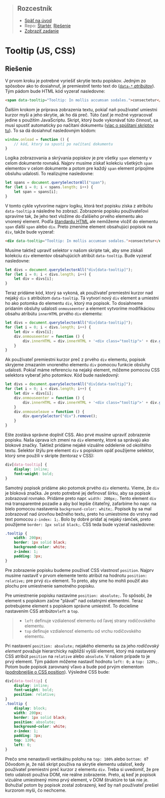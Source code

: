 <div class="hidden">

> ## Rozcestník
> - [Späť na úvod](../../README.md)
> - Repo: [Štartér](/../../tree/main/js/tooltip), [Riešenie](/../../tree/solution/js/tooltip)
> - [Zobraziť zadanie](zadanie.md)

# Tooltip (JS, CSS)

</div>

## Riešenie

V prvom kroku je potrebné vyriešiť skrytie textu popiskov. Jedným zo spôsobov ako to dosiahnuť, je premiestniť tento text do ([`data-*` *atribútov*](https://www.w3schools.com/tags/att_global_data.asp)). Tým pádom bude HTML kód vyzerať nasledovne:

```html
<span data-tooltip="Tooltip: In mollis accumsan sodales.">consectetur</span>
```

Ďalším krokom je príprava zobrazenia textu, pokiaľ naň používateľ umiestni kurzor myši a jeho skrytie, ak ho dá preč. Túto časť je možné vypracovať jedine s použitím JavaScriptu. Skript, ktorý bude vykonávať túto činnosť, sa musí spustiť automaticky po načítaní dokumentu<span class="hidden"> ([viac o spúštaní skriptov tu](../../common/js-onload.md))</span>. To sa dá dosiahnuť nasledovným kódom:

```javascript
window.onload = function () {
    // kód, ktorý sa spustí po načítaní dokumentu    
}
```

Logika zobrazovania a skrývania popiskov je pre všetky `span` elementy v celom dokumente rovnaká. Najprv musíme získať kolekciu všetkých `span` elementov v celom dokumente a potom pre každý `span` element pripojíme obsluhu udalosti. To realizujme nasledovne:

```javascript
let spans = document.querySelectorAll("span");
for (let i = 0; i < spans.length; i++) {
    let span = spans[i];
}
```

V tomto cykle vytvoríme najprv logiku, ktorá text popisku získa z atribútu `data-tooltip` a následne ho zobrazí. Zobrazenie popisku používateľovi spravíme tak, že jeho text vložíme do ďalšieho prvého elementu ako vnorený element. Podľa [štandardu HTML](https://html.spec.whatwg.org/multipage/text-level-semantics.html#the-span-element) ale nemôžeme vložiť do elementu `span` ďalší `span` alebo `div`. Preto zmeníme element obsahujúci popisok na `div`, takže bude vyzerať:

```html
<div data-tooltip="Tooltip: In mollis accumsan sodales.">consectetur</div>
```

Musíme taktiež upraviť selektor v našom skripte tak, aby sme získali kolekciu `div` elementov obsahujúcich atribút `data-tooltip`. Bude vyzerať nasledovne:

```javascript
let divs = document.querySelectorAll("div[data-tooltip]");
for (let i = 0; i < divs.length; i++) {
    let div = divs[i];
}
```

Teraz pridáme kód, ktorý sa vykoná, ak používateľ premiestni kurzor nad nejaký `div` s atribútom `data-tooltip`. Tá vytvorí nový `div` element a umiestni ho ako potomka do elementu `div`, ktorý ma popisok. To dosiahneme pridaním obsluhy udalosti `onmouseenter` a element vytvoríme modifikáciou obsahu atribútu `innerHTML` prvého `div` elementu:

```javascript
let divs = document.querySelectorAll("div[data-tooltip]");
for (let i = 0; i < divs.length; i++) {
    let div = divs[i];
    div.onmouseenter = function () {
        div.innerHTML = div.innerHTML + '<div class="tooltip">' + div.getAttribute("data-tooltip") + '</div>';
    }
}
```

Ak používateľ premiestni kurzor preč z prvého `div` elementu, popisok skryjeme zmazaním vnoreného elementu `div` pomocou funkcie obsluhy udalosti. Pokiaľ máme referenciu na nejaký element, môžeme pomocou CSS selektora vyberať jeho potomkov. Kód bude nasledovný:

```javascript
let divs = document.querySelectorAll("div[data-tooltip]");
for (let i = 0; i < divs.length; i++) {
    let div = divs[i];
    div.onmouseenter = function () {
        div.innerHTML = div.innerHTML + '<div class="tooltip">' + div.getAttribute("data-tooltip") + '</div>';
    }
    div.onmouseleave = function () {
        div.querySelector("div").remove();
    }
}
```

Ešte zostáva správne doplniť CSS. Ako prvé musíme upraviť zobrazenie popisku. Naša úprava ich zmení na `div` elementy, ktoré sa správajú ako blokové značky. Taktiež pridáme nejaké vizuálne oddelenie od okolitého textu. Selektor štýlu pre element `div` s popiskom opäť použijeme selektor, ktorý sme použili v skripte (tentoraz v CSS):

```css
div[data-tooltip] {
    display: inline;
    font-weight: bold;
}
```

Samotný popisok pridáme ako potomok prvého `div` elementu. Vieme, že `div` je bloková značka. Je preto potrebné jej definovať šírku, aby sa popisok zobrazoval rovnako. Pridáme preto napr. `width: 200px;`. Tento element  `div` má transparentné pozadie a aby bol lepšie čitateľný, zafarbíme ho napr. na bielo pomocou nastavenia `background-color: white;`. Popisok by sa mal zobrazovať nad úrovňou bežného textu, preto ho umiestnime do vrstvy nad text pomocou `z-index: 1;`. Bolo by dobré pridať aj nejaký rámček, preto použijeme `border: 1px solid black;`. CSS teda bude vyzerať nasledovne:

```css
.tooltip {
    width: 200px;
    border: 1px solid black;
    background-color: white;
    z-index: 1;
    padding: 3px;
}
```

Pre zobrazenie popisku budeme používať CSS vlastnosť `position`. Najprv musíme nastaviť v prvom elemente tento atribút na hodnotu `position: relative;` pre prvý `div` element. To preto, aby sme ho mohli použiť ako plochu pre umiestnenie samotného popisku.

Pre umiestnenie popisku nastavíme `position: absolute;`. To spôsobí, že element s popiskom začne "plávať" nad ostatnými elementmi. Teraz potrebujeme element s popiskom správne umiestniť. To docielime nastavením CSS atribútov`left` a `top`.

> - `left` definuje vzdialenosť elementu od ľavej strany rodičovského elementu.
> - `top` definuje vzdialenosť elementu od vrchu rodičovského elementu.

Pri nastavení `position: absolute;` nejakého elementu sa za jeho *rodičovský element* považuje hierarchicky najbližší vyšší element, ktorý má nastavený CSS atribút `position` na `relative` alebo `absolute`. V našom prípade to je prvý element. Tým pádom môžeme nastaviť hodnotu `left: 0;` a `top: 120%;`. Potom bude popisok zarovnaný vľavo a bude pod prvým elementom<span class="hidden"> ([podrobnejšie o CSS position](../../common/css-position.md))</span>. Výsledné CSS bude:

```css
div[data-tooltip] {
    display: inline;
    font-weight: bold;
    position: relative;
}
.tooltip {
    display: block;
    width: 200px;
    border: 1px solid black;
    position: absolute;
    background-color: white;
    z-index: 1;
    padding: 3px;
    top: 120%;
    left: 0;
}
```

Prečo sme nenastavili vertikálnu polohu na `top: 100%` alebo `bottom: 0`? Dôvodom je, že náš skript používa na skrytie elementu udalosť, kedy používateľ premiestni preč kurzor z elementu `div`. Treba si uvedomiť, že pre tieto udalosti používa DOM, nie reálne zobrazenie. Preto, aj keď je popisok vizuálne umiestnený mimo prvý element, v DOM štruktúre to tak nie je. Bohužiaľ potom by popisok zostal zobrazený, keď by naň používateľ prešiel kurzorom myši, čo nechceme.
